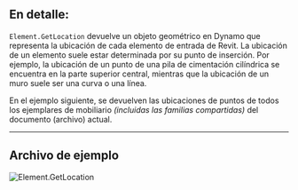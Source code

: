 ## En detalle:
`Element.GetLocation` devuelve un objeto geométrico en Dynamo que representa la ubicación de cada elemento de entrada de Revit. La ubicación de un elemento suele estar determinada por su punto de inserción. Por ejemplo, la ubicación de un punto de una pila de cimentación cilíndrica se encuentra en la parte superior central, mientras que la ubicación de un muro suele ser una curva o una línea.

En el ejemplo siguiente, se devuelven las ubicaciones de puntos de todos los ejemplares de mobiliario _(incluidas las familias compartidas)_ del documento (archivo) actual.
___
## Archivo de ejemplo

![Element.GetLocation](./Revit.Elements.Element.GetLocation_img.jpg)
